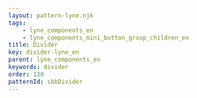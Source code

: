 ```yaml
---
layout: pattern-lyne.njk
tags: 
    - lyne_components_en
    - lyne_components_mini_button_group_children_en
title: Divider
key: divider-lyne_en
parent: lyne_components_en
keywords: divider
order: 130
patternId: sbbDivider
---
```

